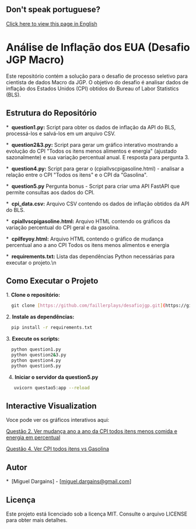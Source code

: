 ## Don't speak portuguese?
[Click here to view this page in English](https://github.com/faillerplays/desafiojgp/blob/main/README-en.md)
# Análise de Inflação dos EUA (Desafio JGP Macro)

Este repositório contém a solução para o desafio de processo seletivo para cientista de dados Macro da JGP. O objetivo do desafio é analisar dados de inflação dos Estados Unidos (CPI) obtidos do Bureau of Labor Statistics (BLS).

## Estrutura do Repositório

*  **question1.py:** Script para obter os dados de inflação da API do BLS, processá-los e salvá-los em um arquivo CSV.

*  **question2&3.py:** Script para gerar um gráfico interativo mostrando a evolução do CPI "Todos os itens menos alimentos e energia" (ajustado sazonalmente) e sua variação percentual anual. E resposta para pergunta 3.

*  **question4.py:** Script para gerar o (cpiallvscpigasoline.html) - analisar a relação entre o CPI "Todos os itens" e o CPI da "Gasolina".

*  **question5.py** Pergunta bonus - Script para criar uma API FastAPI que permite consultas aos dados do CPI.

*  **cpi_data.csv:** Arquivo CSV contendo os dados de inflação obtidos da API do BLS.

*  **cpiallvscpigasoline.html:** Arquivo HTML contendo os gráficos da variação percentual do CPI geral e da gasolina.

*  **cpilfeyoy.html:** Arquivo HTML contendo o gráfico de mudança percentual ano a ano CPI Todos os itens menos alimentos e energia 

*  **requirements.txt:** Lista das dependências Python necessárias para executar o projeto.\n

## Como Executar o Projeto

1. **Clone o repositório:**
  
```bash
  git clone [https://github.com/faillerplays/desafiojgp.git](https://github.com/faillerplays/desafiojgp.git)
```


2. **Instale as dependências:**
  
```bash
  pip install -r requirements.txt
```


3. **Execute os scripts:**
  
```bash
  python question1.py
  python question2&3.py
  python question4.py
  python question5.py
```
4. **Iniciar o servidor da question5.py**
  
```bash
   uvicorn questao5:app --reload
```

## Interactive Visualization

Voce pode ver os gráficos interativos aqui:

[Questão 2. Ver mudança ano a ano da CPI todos itens menos comida e energia em percentual](https://faillerplays.github.io/desafiojgp/cpilfeyoy.html)

[Questão 4. Ver CPI todos itens vs Gasolina](https://faillerplays.github.io/desafiojgp/cpiallvscpigasoline.html)



## Autor

*  [Miguel Dargains] - [miguel.dargains@gmail.com]

## Licença

Este projeto está licenciado sob a licença MIT. Consulte o arquivo LICENSE para obter mais detalhes.
